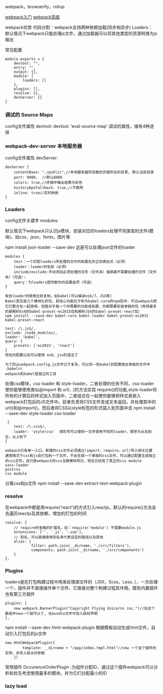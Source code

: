webpack，browserify，rollup

[webpack入门](http://www.jianshu.com/p/42e11515c10f#)
[webpack高级](http://pinkyjie.com/2016/03/05/webpack-tips/#more)

webpack优势
代码分割：webpack支持两种依赖加载(同步和异步)
Loaders： 默认情况下webpack只能处理js文件，通过加载器可以将其他类型的资源转换为js输出

常见配置
```
module.exports = {
	devtool: "",
	entry: "",
	output: {},
	module: {
		loaders: []
	},
	plugins: [],
	resolve: {},
	devServer: {}
}

```


### 调试的 Source Maps
config文件属性  devtool:
devtool: 'eval-source-map' 调试的属性，值有4种选择


### webpack-dev-server 本地服务器
config文件属性  devServer:

```
devServer {
	contentBase: "./public",//本地服务器所加载的页面所在的目录, 默认当前目录
	port: 9000,  //默认8080
	colors: true,//终端中输出结果为彩色
	historyApiFallback: true,//不跳转
	inline: true//实时刷新
}
```

### Loaders
config文件关键字  modules:

默认情况下webpack只认识js模块，安装对应的loaders处理不同类型的文件(模块)，如css，json，fonts，图片等

npm install json-loader --save-dev  这是可以处理json文件的loader

```
modules {
	test：一个匹配loaders所处理的文件的拓展名的正则表达式（必须）
	loader：loader的名称（必须）
	include/exclude:手动添加必须处理的文件（文件夹）或屏蔽不需要处理的文件（文件夹）（可选）；
	query：为loaders提供额外的设置选项（可选）
}

有些loader的使用比较复制，如babel(可以编译es6/7，JSX等)
Babel其实是几个模块化的包，其核心功能位于称为babel-core的npm包中，不过webpack把它们整合在一起使用，但是对于每一个你需要的功能或拓展，你都需要安装单独的包（用得最多的是解析Es6的babel-preset-es2015包和解析JSX的babel-preset-react包）
npm install --save-dev babel-core babel-loader babel-preset-es2015 babel-preset-react

test: /\.js$/,
exclude: /node_modules/,
loader: 'babel',
query: {
	presets: ['es2015', 'react']
}
现在的配置以及可以使用 es6，jsx的语法了

为了防止webpack.config.js文件过于复杂，可以将一些babel的配置放在单独的文件中 .babelrc
webpack和babel是独立的工具
```

处理css模块，css-loader 和 style-loader，二者处理的任务不同，css-loader使你能够使用类似@import 和 url(...)的方法实现 require()的功能,style-loader将所有的计算后的样式加入页面中，二者组合在一起使你能够把样式表嵌入webpack打包后的JS文件中。前者负责将CSS文件变成文本返回，并处理其中的url()和@import()，而后者将CSS以style标签的形式插入到页面中去
npm install --save-dev style-loader css-loader

```
 {
	test: /\.css$/,
	loader: 'style!css'  感叹号可以使同一文件使用不同的loader，顺序为从右到左，从上到下
}

webpack只有单一入口，新建的css文件必须通过(import，require，url)导入相关位置
通常情况下css和js会打包到一个文件，不会生成一个单独的css文件，可以通过配置生成独立的css文件。这只是webpack将css当做模块而已，现在已经有了真正的css module
sass-loader
postcss
css module
```

分离css和js文件 npm install --save-dev extract-text-webpack-plugin

### resolve
在webpack中都是用require(‘react’)的方式引入reactjs，默认的require()方法会去遍历reactjs及其依赖，增加的打包的时间

```
resolve: {
	// require时省略的扩展名，如：require('module') 不需要module.js
	extensions: ['', '.js', '.vue'],
	// 别名，可以直接使用别名来代表设定的路径以及其他
	alias: {
			filter: path.join(__dirname, './src/filters'),
			components: path.join(__dirname, './src/components')
	}
},
```


### Plugins
loaders是在打包构建过程中用来处理源文件的（JSX，Scss，Less..），一次处理一个，插件并不直接操作单个文件，它直接对整个构建过程其作用。既有内置插件也有第三方插件

```
plugins: [
	new webpack.BannerPlugin("Copyright Flying Unicorns inc.")//在这个数组中new一个就可以了, 在bundle文件中加入版权声明
],
```

npm install --save-dev html-webpack-plugin 根据模板自动生成html文件，自动引入打包后的js文件
```
new HtmlWebpackPlugin({
		template: __dirname + "/app/index.tmpl.html"//new 一个这个插件的实例，并传入相关的参数
	})
```

常用插件
OccurenceOrderPlugin :为组件分配ID，通过这个插件webpack可以分析和优先考虑使用最多的模块，并为它们分配最小的ID


### lazy load
